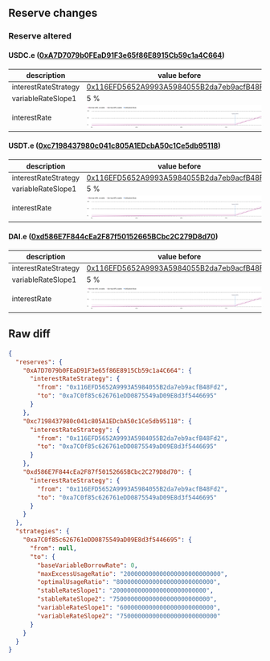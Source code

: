 ## Reserve changes

### Reserve altered

#### USDC.e ([0xA7D7079b0FEaD91F3e65f86E8915Cb59c1a4C664](https://snowtrace.io/address/0xA7D7079b0FEaD91F3e65f86E8915Cb59c1a4C664))

| description | value before | value after |
| --- | --- | --- |
| interestRateStrategy | [0x116EFD5652A9993A5984055B2da7eb9acfB48Fd2](https://snowtrace.io/address/0x116EFD5652A9993A5984055B2da7eb9acfB48Fd2) | [0xa7C0f85c626761eDD0875549aD09E8d3f5446695](https://snowtrace.io/address/0xa7C0f85c626761eDD0875549aD09E8d3f5446695) |
| variableRateSlope1 | 5 % | 6 % |
| interestRate | ![before](/.assets/62f021f36d53e9ea17053e69d91919a485630b05.svg) | ![after](/.assets/0840a59c8c432cbe6f37694bbe31a2d331363c7b.svg) |

#### USDT.e ([0xc7198437980c041c805A1EDcbA50c1Ce5db95118](https://snowtrace.io/address/0xc7198437980c041c805A1EDcbA50c1Ce5db95118))

| description | value before | value after |
| --- | --- | --- |
| interestRateStrategy | [0x116EFD5652A9993A5984055B2da7eb9acfB48Fd2](https://snowtrace.io/address/0x116EFD5652A9993A5984055B2da7eb9acfB48Fd2) | [0xa7C0f85c626761eDD0875549aD09E8d3f5446695](https://snowtrace.io/address/0xa7C0f85c626761eDD0875549aD09E8d3f5446695) |
| variableRateSlope1 | 5 % | 6 % |
| interestRate | ![before](/.assets/62f021f36d53e9ea17053e69d91919a485630b05.svg) | ![after](/.assets/0840a59c8c432cbe6f37694bbe31a2d331363c7b.svg) |

#### DAI.e ([0xd586E7F844cEa2F87f50152665BCbc2C279D8d70](https://snowtrace.io/address/0xd586E7F844cEa2F87f50152665BCbc2C279D8d70))

| description | value before | value after |
| --- | --- | --- |
| interestRateStrategy | [0x116EFD5652A9993A5984055B2da7eb9acfB48Fd2](https://snowtrace.io/address/0x116EFD5652A9993A5984055B2da7eb9acfB48Fd2) | [0xa7C0f85c626761eDD0875549aD09E8d3f5446695](https://snowtrace.io/address/0xa7C0f85c626761eDD0875549aD09E8d3f5446695) |
| variableRateSlope1 | 5 % | 6 % |
| interestRate | ![before](/.assets/62f021f36d53e9ea17053e69d91919a485630b05.svg) | ![after](/.assets/0840a59c8c432cbe6f37694bbe31a2d331363c7b.svg) |

## Raw diff

```json
{
  "reserves": {
    "0xA7D7079b0FEaD91F3e65f86E8915Cb59c1a4C664": {
      "interestRateStrategy": {
        "from": "0x116EFD5652A9993A5984055B2da7eb9acfB48Fd2",
        "to": "0xa7C0f85c626761eDD0875549aD09E8d3f5446695"
      }
    },
    "0xc7198437980c041c805A1EDcbA50c1Ce5db95118": {
      "interestRateStrategy": {
        "from": "0x116EFD5652A9993A5984055B2da7eb9acfB48Fd2",
        "to": "0xa7C0f85c626761eDD0875549aD09E8d3f5446695"
      }
    },
    "0xd586E7F844cEa2F87f50152665BCbc2C279D8d70": {
      "interestRateStrategy": {
        "from": "0x116EFD5652A9993A5984055B2da7eb9acfB48Fd2",
        "to": "0xa7C0f85c626761eDD0875549aD09E8d3f5446695"
      }
    }
  },
  "strategies": {
    "0xa7C0f85c626761eDD0875549aD09E8d3f5446695": {
      "from": null,
      "to": {
        "baseVariableBorrowRate": 0,
        "maxExcessUsageRatio": "200000000000000000000000000",
        "optimalUsageRatio": "800000000000000000000000000",
        "stableRateSlope1": "20000000000000000000000000",
        "stableRateSlope2": "750000000000000000000000000",
        "variableRateSlope1": "60000000000000000000000000",
        "variableRateSlope2": "750000000000000000000000000"
      }
    }
  }
}
```